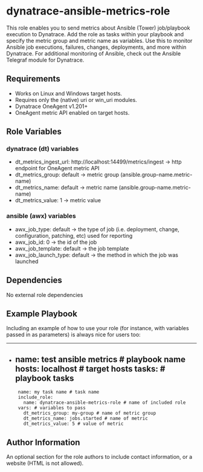 dynatrace-ansible-metrics-role
=========

This role enables you to send metrics about Ansible (Tower) job/playbook execution to Dynatrace.  Add the role as tasks within your playbook and specify the metric group and metric name as variables.  Use this to monitor Ansible job executions, failures, changes, deployments, and more within Dynatrace.  For additional monitoring of Ansible, check out the Ansible Telegraf module for Dynatrace.

Requirements
------------

* Works on Linux and Windows target hosts.
* Requires only the (native) uri or win_uri modules.
* Dynatrace OneAgent v1.201+
* OneAgent metric API enabled on target hosts.

Role Variables
--------------

### dynatrace (dt) variables
* dt_metrics_ingest_url: http://localhost:14499/metrics/ingest -> http endpoint for OneAgent metric API
* dt_metrics_group: default -> metric group (ansible.group-name.metric-name)
* dt_metrics_name: default -> metric name (ansible.group-name.metric-name)
* dt_metrics_value: 1 -> metric value
### ansible (awx) variables
* awx_job_type: default -> the type of job (i.e. deployment, change, configuration, patching, etc) used for reporting
* awx_job_id: 0 -> the id of the job
* awx_job_template: default -> the job template
* awx_job_launch_type: default -> the method in which the job was launched

Dependencies
------------

No external role dependencies

Example Playbook
----------------

Including an example of how to use your role (for instance, with variables passed in as parameters) is always nice for users too:

---
- name: test ansible metrics # playbook name
  hosts: localhost # target hosts
  tasks: # playbook tasks
     -
       name: my task name # task name
       include_role:
         name: dynatrace-ansible-metrics-role # name of included role
       vars: # variables to pass
         dt_metrics_group: my-group # name of metric group
         dt_metrics_name: jobs.started # name of metric
         dt_metrics_value: 5 # value of metric


Author Information
------------------

An optional section for the role authors to include contact information, or a website (HTML is not allowed).
